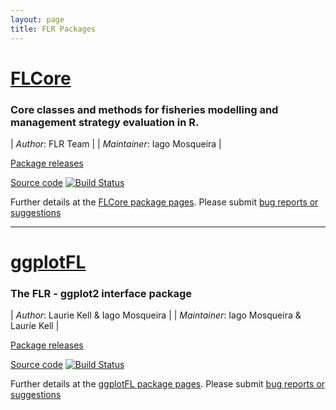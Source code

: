 ```yaml
---
layout: page
title: FLR Packages
---
```


# [FLCore](http://flr-project.org/FLCore)

### Core classes and methods for fisheries modelling and management strategy evaluation in R.

| *Author*: FLR Team |  | *Maintainer*: Iago Mosqueira |

[Package releases](https://github.com/flr/FLCore/releases/latest)

[Source code](http://github.com/flr/FLCore/) [![Build Status](https://travis-ci.org/flr/FLCore.svg?branch=master)](https://travis-ci.org/flr/FLCore)

Further details at the [FLCore package pages](http://flr-project.org/FLCore). Please submit [bug reports or suggestions](https://github.com/flr/FLCore/issues)

___

# [ggplotFL](http://flr-project.org/ggplotFL)

### The FLR - ggplot2 interface package

| *Author*: Laurie Kell & Iago Mosqueira |  | *Maintainer*: Iago Mosqueira & Laurie Kell |

[Package releases](https://github.com/flr/ggplotFL/releases/latest)

[Source code](http://github.com/flr/ggplotFL/) [![Build Status](https://travis-ci.org/flr/ggplotFL.svg?branch=master)](https://travis-ci.org/flr/ggplotFL)

Further details at the [ggplotFL package pages](http://flr-project.org/ggplotFL). Please submit [bug reports or suggestions](https://github.com/flr/ggplotFL/issues)

